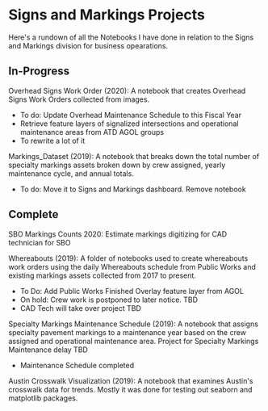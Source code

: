 # Signs and Markings Projects
Here's a rundown of all the Notebooks I have done in relation to the Signs and Markings division for business opearations.

## In-Progress

Overhead Signs Work Order (2020): A notebook that creates Overhead Signs Work Orders collected from images.
- To do: Update Overhead Maintenance Schedule to this Fiscal Year
- Retrieve feature layers of signalized intersections and operational maintenance areas from ATD AGOL groups
- To rewrite a lot of it

Markings_Dataset (2019): A notebook that breaks down the total number of specialty markings assets broken down by crew assigned, yearly maintenance cycle, and annual totals.
- To do: Move it to Signs and Markings dashboard. Remove notebook

## Complete

SBO Markings Counts 2020: Estimate markings digitizing for CAD technician for SBO

Whereabouts (2019): A folder of notebooks used to create whereabouts work orders using the daily Whereabouts schedule from Public Works and existing markings assets collected from 2017 to present.
- To Do: Add Public Works Finished Overlay feature layer from AGOL
- On hold: Crew work is postponed to later notice. TBD
- CAD Tech will take over project TBD

Specialty Markings Maintenance Schedule (2019): A notebook that assigns specialty pavement markings to a maintenance year based on the crew assigned and operational maintenance area. Project for Specialty Markings Maintenance delay TBD
- Maintenance Schedule completed

Austin Crosswalk Visualization (2019): A notebook that examines Austin's crosswalk data for trends. Mostly it was done for testing out seaborn and matplotlib packages. 





